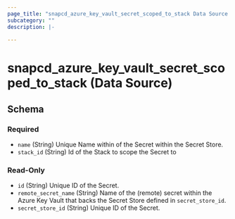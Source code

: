 ```yaml
---
page_title: "snapcd_azure_key_vault_secret_scoped_to_stack Data Source - snapcd"
subcategory: ""
description: |-
  
---
```


# snapcd_azure_key_vault_secret_scoped_to_stack (Data Source)






<!-- schema generated by tfplugindocs -->
## Schema

### Required

- `name` (String) Unique Name within of the Secret within the Secret Store.
- `stack_id` (String) Id of the Stack to scope the Secret to

### Read-Only

- `id` (String) Unique ID of the Secret.
- `remote_secret_name` (String) Name of the (remote) secret within the Azure Key Vault that backs the Secret Store defined in `secret_store_id`.
- `secret_store_id` (String) Unique ID of the Secret.
